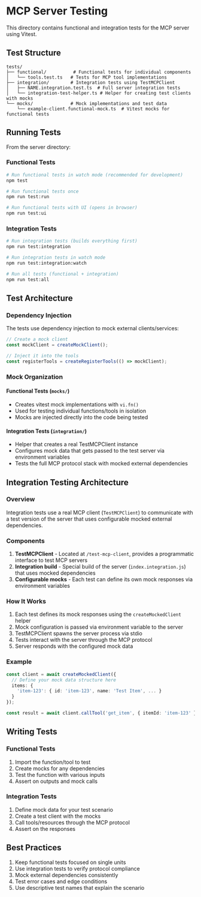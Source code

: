 # MCP Server Testing

This directory contains functional and integration tests for the MCP server using Vitest.

## Test Structure

```
tests/
├── functional/          # Functional tests for individual components
│   └── tools.test.ts   # Tests for MCP tool implementations
├── integration/        # Integration tests using TestMCPClient
│   ├── NAME.integration.test.ts  # Full server integration tests
│   └── integration-test-helper.ts # Helper for creating test clients with mocks
└── mocks/              # Mock implementations and test data
    └── example-client.functional-mock.ts  # Vitest mocks for functional tests
```

## Running Tests

From the server directory:

### Functional Tests

```bash
# Run functional tests in watch mode (recommended for development)
npm test

# Run functional tests once
npm run test:run

# Run functional tests with UI (opens in browser)
npm run test:ui
```

### Integration Tests

```bash
# Run integration tests (builds everything first)
npm run test:integration

# Run integration tests in watch mode
npm run test:integration:watch

# Run all tests (functional + integration)
npm run test:all
```

## Test Architecture

### Dependency Injection

The tests use dependency injection to mock external clients/services:

```typescript
// Create a mock client
const mockClient = createMockClient();

// Inject it into the tools
const registerTools = createRegisterTools(() => mockClient);
```

### Mock Organization

#### Functional Tests (`mocks/`)

- Creates vitest mock implementations with `vi.fn()`
- Used for testing individual functions/tools in isolation
- Mocks are injected directly into the code being tested

#### Integration Tests (`integration/`)

- Helper that creates a real TestMCPClient instance
- Configures mock data that gets passed to the test server via environment variables
- Tests the full MCP protocol stack with mocked external dependencies

## Integration Testing Architecture

### Overview

Integration tests use a real MCP client (`TestMCPClient`) to communicate with a test version of the server that uses configurable mocked external dependencies.

### Components

1. **TestMCPClient** - Located at `/test-mcp-client`, provides a programmatic interface to test MCP servers
2. **Integration build** - Special build of the server (`index.integration.js`) that uses mocked dependencies
3. **Configurable mocks** - Each test can define its own mock responses via environment variables

### How It Works

1. Each test defines its mock responses using the `createMockedClient` helper
2. Mock configuration is passed via environment variable to the server
3. TestMCPClient spawns the server process via stdio
4. Tests interact with the server through the MCP protocol
5. Server responds with the configured mock data

### Example

```typescript
const client = await createMockedClient({
  // Define your mock data structure here
  items: {
    'item-123': { id: 'item-123', name: 'Test Item', ... }
  }
});

const result = await client.callTool('get_item', { itemId: 'item-123' });
```

## Writing Tests

### Functional Tests

1. Import the function/tool to test
2. Create mocks for any dependencies
3. Test the function with various inputs
4. Assert on outputs and mock calls

### Integration Tests

1. Define mock data for your test scenario
2. Create a test client with the mocks
3. Call tools/resources through the MCP protocol
4. Assert on the responses

## Best Practices

1. Keep functional tests focused on single units
2. Use integration tests to verify protocol compliance
3. Mock external dependencies consistently
4. Test error cases and edge conditions
5. Use descriptive test names that explain the scenario

